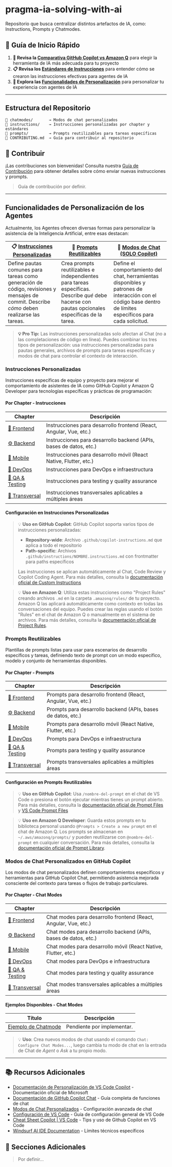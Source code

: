 # pragma-ia-solving-with-ai

Repositorio que busca centralizar distintos artefactos de IA, como: Instructions, Prompts y Chatmodes.

## 🚀 Guía de Inicio Rápido

1. **🤖 Revisa la [Comparativa GitHub Copilot vs Amazon Q](https://alejandria.pragma.co/es/private/conocimiento-aplicado/inteligencia-artificial/kc-cc/gen-ai/asistentes-code/amazonq-vs-copilot)** para elegir la herramienta de IA más adecuada para tu proyecto
2. **📋 Revisa los [Estándares de Instrucciones](instructions/_estandar-instructions/README.MD)** para entender cómo se crearon las instrucciones efectivas para agentes de IA <!-- TODO: Migrar este Estándar a Alejandría -->
3. **🎯 Explora las [Funcionalidades de Personalización](#funcionalidades-de-personalización-de-los-agentes)** para personalizar tu experiencia con agentes de IA

---

## Estructura del Repositorio

```plaintext
📁 chatmodes/       → Modos de chat personalizados
📁 instructions/    → Instrucciones personalizadas por chapter y estándares
📁 prompts/         → Prompts reutilizables para tareas específicas  
📄 CONTRIBUTING.md  → Guía para contribuir al repositorio
```

## 📝 Contribuir

¡Las contribuciones son bienvenidas! Consulta nuestra [Guía de Contribución](./CONTRIBUTING.md) para obtener detalles sobre cómo enviar nuevas instrucciones y prompts.
> Guía de contribución por definir.

---

## Funcionalidades de Personalización de los Agentes

Actualmente, los Agentes ofrecen diversas formas para personalizar la asistencia de la Inteligencia Artificial, entre esas destacan:

| **📋 [Instrucciones Personalizadas](#instrucciones-personalizadas)** | **🎯 [Prompts Reutilizables](#prompts-reutilizables)** | **🧩 [Modos de Chat (SOLO Copilot)](#modos-de-chat-personalizados-en-github-copilot)** |
| --- | --- | --- |
| Define pautas comunes para tareas como generación de código, revisiones y mensajes de commit. Describe _cómo_ deben realizarse las tareas. | Crea prompts reutilizables e independientes para tareas específicas. Describe _qué_ debe hacerse con pautas opcionales específicas de la tarea. | Define el comportamiento del chat, herramientas disponibles y patrones de interacción con el código base dentro de límites específicos para cada solicitud. |

> **💡 Pro Tip:** Las instrucciones personalizadas solo afectan al Chat (no a las completaciones de código en línea). Puedes combinar los tres tipos de personalización: usa instrucciones personalizadas para pautas generales, archivos de prompts para tareas específicas y modos de chat para controlar el contexto de interacción.

### Instrucciones Personalizadas

Instrucciones específicas de equipo y proyecto para mejorar el comportamiento de asistentes de IA como GitHub Copilot y Amazon Q Developer para tecnologías específicas y prácticas de programación:

#### Por Chapter - Instrucciones

| Chapter | Descripción |
| -------- | ----------- |
| [📱 Frontend](instructions/frontend/) | Instrucciones para desarrollo frontend (React, Angular, Vue, etc.) |
| [⚙️ Backend](instructions/backend/) | Instrucciones para desarrollo backend (APIs, bases de datos, etc.) |
| [📲 Mobile](instructions/mobile/) | Instrucciones para desarrollo móvil (React Native, Flutter, etc.) |
| [🚀 DevOps](instructions/devops/) | Instrucciones para DevOps e infraestructura |
| [🧪 QA & Testing](instructions/qa-testing/) | Instrucciones para testing y quality assurance |
| [🔄 Transversal](instructions/transversal/) | Instrucciones transversales aplicables a múltiples áreas |

#### Configuración en Instrucciones Personalizadas

> 💡 **Uso en GitHub Copilot**: GitHub Copilot soporta varios tipos de instrucciones personalizadas:
>
> - **Repository-wide**: Archivo `.github/copilot-instructions.md` que aplica a todo el repositorio
> - **Path-specific**: Archivos `.github/instructions/NOMBRE.instructions.md` con frontmatter para paths específicos
>
> Las instrucciones se aplican automáticamente al Chat, Code Review y Copilot Coding Agent. Para más detalles, consulta la [documentación oficial de Custom Instructions](https://docs.github.com/en/copilot/how-tos/configure-custom-instructions/add-repository-instructions)

> 💡 **Uso en Amazon Q**: Utiliza estas instrucciones como "Project Rules" creando archivos `.md` en la carpeta `.amazonq/rules/` de tu proyecto. Amazon Q las aplicará automáticamente como contexto en todas las conversaciones del equipo. Puedes crear las reglas usando el botón "Rules" en el chat de Amazon Q o manualmente en el sistema de archivos. Para más detalles, consulta la [documentación oficial de Project Rules](https://docs.aws.amazon.com/amazonq/latest/qdeveloper-ug/context-project-rules.html).

### Prompts Reutilizables

Plantillas de prompts listas para usar para escenarios de desarrollo específicos y tareas, definiendo texto de prompt con un modo específico, modelo y conjunto de herramientas disponibles.

#### Por Chapter - Prompts

| Chapter | Descripción |
| -------- | ----------- |
| [📱 Frontend](prompts/frontend/) | Prompts para desarrollo frontend (React, Angular, Vue, etc.) |
| [⚙️ Backend](prompts/backend/) | Prompts para desarrollo backend (APIs, bases de datos, etc.) |
| [📲 Mobile](prompts/mobile/) | Prompts para desarrollo móvil (React Native, Flutter, etc.) |
| [🚀 DevOps](prompts/devops/) | Prompts para DevOps e infraestructura |
| [🧪 QA & Testing](prompts/qa-testing/) | Prompts para testing y quality assurance |
| [🔄 Transversal](prompts/transversal/) | Prompts transversales aplicables a múltiples áreas |

#### Configuración en Prompts Reutilizables

> 💡 **Uso en GitHub Copilot**: Usa `/nombre-del-prompt` en el chat de VS Code o presiona el botón ejecutar mientras tienes un prompt abierto. Para más detalles, consulta la [documentación oficial de Prompt Files](https://docs.github.com/en/copilot/concepts/prompting/response-customization#about-prompt-files) y [VS Code Prompt Files](https://code.visualstudio.com/docs/copilot/copilot-customization#_reusable-prompt-files-experimental)

> 💡 **Uso en Amazon Q Developer**: Guarda estos prompts en tu biblioteca personal usando `@Prompts > Create a new prompt` en el chat de Amazon Q. Los prompts se almacenan en `~/.aws/amazonq/prompts/` y pueden reutilizarse con `@nombre-del-prompt` en cualquier conversación. Para más detalles, consulta la [documentación oficial de Prompt Library](https://docs.aws.amazon.com/amazonq/latest/qdeveloper-ug/context-prompt-library.html).

### Modos de Chat Personalizados en GitHub Copilot

Los modos de chat personalizados definen comportamientos específicos y herramientas para GitHub Copilot Chat, permitiendo asistencia mejorada consciente del contexto para tareas o flujos de trabajo particulares.

#### Por Chapter - Chat Modes

| Chapter | Descripción |
| -------- | ----------- |
| [📱 Frontend](chatmodes/frontend/) | Chat modes para desarrollo frontend (React, Angular, Vue, etc.) |
| [⚙️ Backend](chatmodes/backend/) | Chat modes para desarrollo backend (APIs, bases de datos, etc.) |
| [📲 Mobile](chatmodes/mobile/) | Chat modes para desarrollo móvil (React Native, Flutter, etc.) |
| [🚀 DevOps](chatmodes/devops/) | Chat modes para DevOps e infraestructura |
| [🧪 QA & Testing](chatmodes/qa-testing/) | Chat modes para testing y quality assurance |
| [🔄 Transversal](chatmodes/transversal/) | Chat modes transversales aplicables a múltiples áreas |

#### Ejemplos Disponibles - Chat Modes

| Título | Descripción |
| ------ | ----------- |
| [Ejemplo de Chatmode](chatmodes/example.chatmode.md) | Pendiente por implementar. |

> 💡 **Uso**: Crea nuevos modos de chat usando el comando `Chat: Configure Chat Modes...`, luego cambia tu modo de chat en la entrada de Chat de _Agent_ o _Ask_ a tu propio modo.

---

## 📚 Recursos Adicionales

- [Documentación de Personalización de VS Code Copilot](https://code.visualstudio.com/docs/copilot/copilot-customization) - Documentación oficial de Microsoft
- [Documentación de GitHub Copilot Chat](https://code.visualstudio.com/docs/copilot/chat/copilot-chat) - Guía completa de funciones de chat
- [Modos de Chat Personalizados](https://code.visualstudio.com/docs/copilot/chat/chat-modes) - Configuración avanzada de chat
- [Configuración de VS Code](https://code.visualstudio.com/docs/getstarted/settings) - Guía de configuración general de VS Code
- [Cheat Sheet Copilot | VS Code](https://code.visualstudio.com/docs/copilot/reference/copilot-vscode-features) - Tips y uso de Github Copilot en VS Code
- [Windsurf AI IDE Documentation](https://docs.windsurf.com/windsurf/cascade/memories) - Límites técnicos específicos

## 🤖 Secciones Adicionales

> Por definir...
